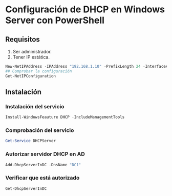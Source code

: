 # Configuración de DHCP en Windows Server con PowerShell
## Requisitos
1. Ser administrador.
2. Tener IP estática.
```powershell
New-NetIPAddress -IPAddress "192.168.1.10" -PrefixLength 24 -InterfaceAlias "Ethernet" -DefaultGateway "192.168.1.1"
## Comprobar la configuración
Get-NetIPConfiguration
````
## Instalación 
### Instalación del servicio
```powershell
Install-WindowsFeauture DHCP -IncludeManagementTools
``` 
### Comprobación del servicio
```powershell
Get-Service DHCPServer
```
### Autorizar servidor DHCP en AD
```powershell
Add-DhcpServerInDC -DnsName "DC1"
```
### Verificar que está autorizado
```powershell
Get-DhcpServerInDC
```
